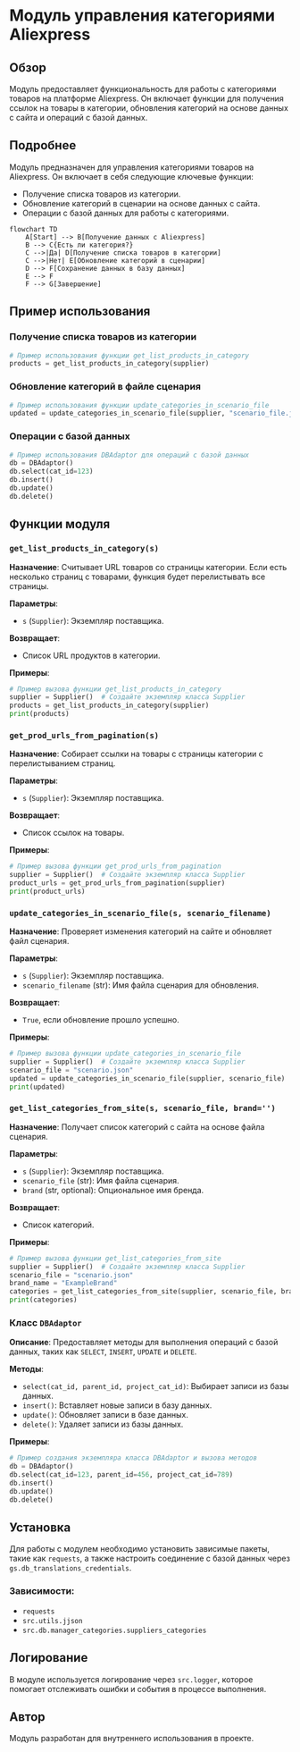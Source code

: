 # Модуль управления категориями Aliexpress

## Обзор

Модуль предоставляет функциональность для работы с категориями товаров на платформе Aliexpress. Он включает функции для получения ссылок на товары в категории, обновления категорий на основе данных с сайта и операций с базой данных.

## Подробнее

Модуль предназначен для управления категориями товаров на Aliexpress. Он включает в себя следующие ключевые функции:

- Получение списка товаров из категории.
- Обновление категорий в сценарии на основе данных с сайта.
- Операции с базой данных для работы с категориями.

```mermaid
flowchart TD
    A[Start] --> B[Получение данных с Aliexpress]
    B --> C{Есть ли категория?}
    C -->|Да| D[Получение списка товаров в категории]
    C -->|Нет| E[Обновление категорий в сценарии]
    D --> F[Сохранение данных в базу данных]
    E --> F
    F --> G[Завершение]
```

## Пример использования

### Получение списка товаров из категории

```python
# Пример использования функции get_list_products_in_category
products = get_list_products_in_category(supplier)
```

### Обновление категорий в файле сценария

```python
# Пример использования функции update_categories_in_scenario_file
updated = update_categories_in_scenario_file(supplier, "scenario_file.json")
```

### Операции с базой данных

```python
# Пример использования DBAdaptor для операций с базой данных
db = DBAdaptor()
db.select(cat_id=123)
db.insert()
db.update()
db.delete()
```

## Функции модуля

### `get_list_products_in_category(s)`

**Назначение**: Считывает URL товаров со страницы категории. Если есть несколько страниц с товарами, функция будет перелистывать все страницы.

**Параметры**:
- `s` (`Supplier`): Экземпляр поставщика.

**Возвращает**:
- Список URL продуктов в категории.

**Примеры**:

```python
# Пример вызова функции get_list_products_in_category
supplier = Supplier()  # Создайте экземпляр класса Supplier
products = get_list_products_in_category(supplier)
print(products)
```

### `get_prod_urls_from_pagination(s)`

**Назначение**: Собирает ссылки на товары с страницы категории с перелистыванием страниц.

**Параметры**:
- `s` (`Supplier`): Экземпляр поставщика.

**Возвращает**:
- Список ссылок на товары.

**Примеры**:

```python
# Пример вызова функции get_prod_urls_from_pagination
supplier = Supplier()  # Создайте экземпляр класса Supplier
product_urls = get_prod_urls_from_pagination(supplier)
print(product_urls)
```

### `update_categories_in_scenario_file(s, scenario_filename)`

**Назначение**: Проверяет изменения категорий на сайте и обновляет файл сценария.

**Параметры**:
- `s` (`Supplier`): Экземпляр поставщика.
- `scenario_filename` (str): Имя файла сценария для обновления.

**Возвращает**:
- `True`, если обновление прошло успешно.

**Примеры**:

```python
# Пример вызова функции update_categories_in_scenario_file
supplier = Supplier()  # Создайте экземпляр класса Supplier
scenario_file = "scenario.json"
updated = update_categories_in_scenario_file(supplier, scenario_file)
print(updated)
```

### `get_list_categories_from_site(s, scenario_file, brand='')`

**Назначение**: Получает список категорий с сайта на основе файла сценария.

**Параметры**:
- `s` (`Supplier`): Экземпляр поставщика.
- `scenario_file` (str): Имя файла сценария.
- `brand` (str, optional): Опциональное имя бренда.

**Возвращает**:
- Список категорий.

**Примеры**:

```python
# Пример вызова функции get_list_categories_from_site
supplier = Supplier()  # Создайте экземпляр класса Supplier
scenario_file = "scenario.json"
brand_name = "ExampleBrand"
categories = get_list_categories_from_site(supplier, scenario_file, brand_name)
print(categories)
```

### Класс `DBAdaptor`

**Описание**: Предоставляет методы для выполнения операций с базой данных, таких как `SELECT`, `INSERT`, `UPDATE` и `DELETE`.

**Методы**:
- `select(cat_id, parent_id, project_cat_id)`: Выбирает записи из базы данных.
- `insert()`: Вставляет новые записи в базу данных.
- `update()`: Обновляет записи в базе данных.
- `delete()`: Удаляет записи из базы данных.

**Примеры**:

```python
# Пример создания экземпляра класса DBAdaptor и вызова методов
db = DBAdaptor()
db.select(cat_id=123, parent_id=456, project_cat_id=789)
db.insert()
db.update()
db.delete()
```

## Установка

Для работы с модулем необходимо установить зависимые пакеты, такие как `requests`, а также настроить соединение с базой данных через `gs.db_translations_credentials`.

### Зависимости:
- `requests`
- `src.utils.jjson`
- `src.db.manager_categories.suppliers_categories`

## Логирование

В модуле используется логирование через `src.logger`, которое помогает отслеживать ошибки и события в процессе выполнения.

## Автор

Модуль разработан для внутреннего использования в проекте.